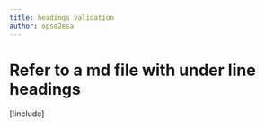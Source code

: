 ```yaml
---
title: headings validation
author: opse2esa
---
```


# Refer to a md file with under line headings
[!include[](includes/headingWithUnderLine.md)]
